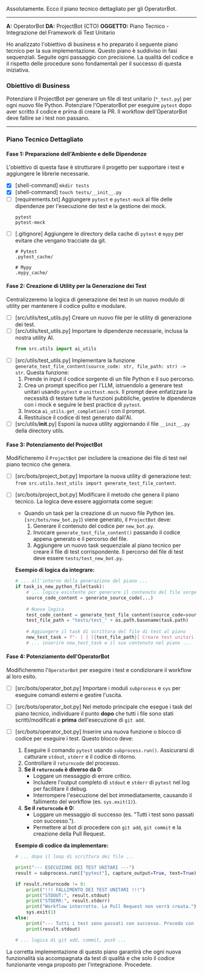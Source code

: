 Assolutamente. Ecco il piano tecnico dettagliato per gli OperatorBot.

---

**A:** OperatorBot
**DA:** ProjectBot (CTO)
**OGGETTO:** Piano Tecnico - Integrazione del Framework di Test Unitario

Ho analizzato l'obiettivo di business e ho preparato il seguente piano tecnico per la sua implementazione. Questo piano è suddiviso in fasi sequenziali. Seguite ogni passaggio con precisione. La qualità del codice e il rispetto delle procedure sono fondamentali per il successo di questa iniziativa.

### **Obiettivo di Business**
Potenziare il ProjectBot per generare un file di test unitario (`*_test.py`) per ogni nuovo file Python. Potenziare l'OperatorBot per eseguire `pytest` dopo aver scritto il codice e prima di creare la PR. Il workflow dell'OperatorBot deve fallire se i test non passano.

---

### **Piano Tecnico Dettagliato**

#### **Fase 1: Preparazione dell'Ambiente e delle Dipendenze**

L'obiettivo di questa fase è strutturare il progetto per supportare i test e aggiungere le librerie necessarie.

- [x] [shell-command] `mkdir tests`
- [x] [shell-command] `touch tests/__init__.py`
- [ ] [requirements.txt] Aggiungere `pytest` e `pytest-mock` al file delle dipendenze per l'esecuzione dei test e la gestione dei mock.
    ```
    pytest
    pytest-mock
    ```
- [ ] [.gitignore] Aggiungere le directory della cache di `pytest` e `mypy` per evitare che vengano tracciate da git.
    ```
    # Pytest
    .pytest_cache/
    
    # Mypy
    .mypy_cache/
    ```

#### **Fase 2: Creazione di Utility per la Generazione dei Test**

Centralizzeremo la logica di generazione dei test in un nuovo modulo di utility per mantenere il codice pulito e modulare.

- [ ] [src/utils/test_utils.py] Creare un nuovo file per le utility di generazione dei test.
- [ ] [src/utils/test_utils.py] Importare le dipendenze necessarie, inclusa la nostra utility AI.
    ```python
    from src.utils import ai_utils
    ```
- [ ] [src/utils/test_utils.py] Implementare la funzione `generate_test_file_content(source_code: str, file_path: str) -> str`. Questa funzione:
    1.  Prende in input il codice sorgente di un file Python e il suo percorso.
    2.  Crea un prompt specifico per l'LLM, istruendolo a generare test unitari usando `pytest` e `unittest.mock`. Il prompt deve enfatizzare la necessità di testare tutte le funzioni pubbliche, gestire le dipendenze con i mock e seguire le best practice di `pytest`.
    3.  Invoca `ai_utils.get_completion()` con il prompt.
    4.  Restituisce il codice di test generato dall'AI.
- [ ] [src/utils/__init__.py] Esponi la nuova utility aggiornando il file `__init__.py` della directory utils.

#### **Fase 3: Potenziamento del ProjectBot**

Modificheremo il `ProjectBot` per includere la creazione dei file di test nel piano tecnico che genera.

- [ ] [src/bots/project_bot.py] Importare la nuova utility di generazione test: `from src.utils.test_utils import generate_test_file_content`.
- [ ] [src/bots/project_bot.py] Modificare il metodo che genera il piano tecnico. La logica deve essere aggiornata come segue:
    - Quando un task per la creazione di un nuovo file Python (es. `[src/bots/new_bot.py]`) viene generato, il `ProjectBot` deve:
        1. Generare il contenuto del codice per `new_bot.py`.
        2. Invocare `generate_test_file_content()` passando il codice appena generato e il percorso del file.
        3. Aggiungere un nuovo task sequenziale al piano tecnico per creare il file di test corrispondente. Il percorso del file di test deve essere `tests/test_new_bot.py`.
        
    **Esempio di logica da integrare:**
    ```python
    # ... all'interno della generazione del piano ...
    if task_is_new_python_file(task):
        # ... logica esistente per generare il contenuto del file sorgente ...
        source_code_content = generate_source_code(...)
        
        # Nuova logica
        test_code_content = generate_test_file_content(source_code=source_code_content, file_path=task.path)
        test_file_path = "tests/test_" + os.path.basename(task.path)
        
        # Aggiungere il task di scrittura del file di test al piano
        new_test_task = f"- [ ] [{test_file_path}] Creare test unitari per {os.path.basename(task.path)}."
        # ... inserire new_test_task e il suo contenuto nel piano ...
    ```

#### **Fase 4: Potenziamento dell'OperatorBot**

Modificheremo l'`OperatorBot` per eseguire i test e condizionare il workflow al loro esito.

- [ ] [src/bots/operator_bot.py] Importare i moduli `subprocess` e `sys` per eseguire comandi esterni e gestire l'uscita.
- [ ] [src/bots/operator_bot.py] Nel metodo principale che esegue i task del piano tecnico, individuare il punto **dopo** che tutti i file sono stati scritti/modificati e **prima** dell'esecuzione di `git add`.
- [ ] [src/bots/operator_bot.py] Inserire una nuova funzione o blocco di codice per eseguire i test. Questo blocco deve:
    1.  Eseguire il comando `pytest` usando `subprocess.run()`. Assicurarsi di catturare `stdout`, `stderr` e il codice di ritorno.
    2.  Controllare il `returncode` del processo.
    3.  **Se il `returncode` è diverso da 0:**
        - Loggare un messaggio di errore critico.
        - Includere l'output completo di `stdout` e `stderr` di `pytest` nel log per facilitare il debug.
        - Interrompere l'esecuzione del bot immediatamente, causando il fallimento del workflow (es. `sys.exit(1)`).
    4.  **Se il `returncode` è 0:**
        - Loggare un messaggio di successo (es. "Tutti i test sono passati con successo.").
        - Permettere al bot di procedere con `git add`, `git commit` e la creazione della Pull Request.
    
    **Esempio di codice da implementare:**
    ```python
    # ... dopo il loop di scrittura dei file ...
    
    print("--- ESECUZIONE DEI TEST UNITARI ---")
    result = subprocess.run(["pytest"], capture_output=True, text=True)
    
    if result.returncode != 0:
        print("!!! FALLIMENTO DEI TEST UNITARI !!!")
        print("STDOUT:", result.stdout)
        print("STDERR:", result.stderr)
        print("Workflow interrotto. La Pull Request non verrà creata.")
        sys.exit(1)
    else:
        print("--- Tutti i test sono passati con successo. Procedo con il commit. ---")
        print(result.stdout)

    # ... logica di git add, commit, push ...
    ```

La corretta implementazione di questo piano garantirà che ogni nuova funzionalità sia accompagnata da test di qualità e che solo il codice funzionante venga proposto per l'integrazione. Procedete.
